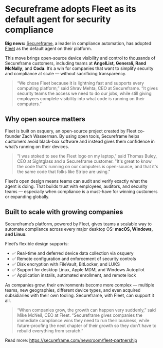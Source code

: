 # Secureframe adopts Fleet as its default agent for security compliance

**Big news:** [Secureframe](https://secureframe.com), a leader in compliance automation, has adopted [Fleet](https://fleetdm.com) as the default agent on their platform.

This move brings open-source device visibility and control to thousands of Secureframe customers, including teams at **AngelList, Generali, Rand McNally**, and **Coda**. It’s a win for companies that want to simplify security and compliance at scale — without sacrificing transparency.

> “We chose Fleet because it is lightning fast and supports every computing platform,” said Shrav Mehta, CEO at Secureframe. “It gives security teams the access we need to do our jobs, while still giving employees complete visibility into what code is running on their computers.”

## Why open source matters

Fleet is built on osquery, an open-source project created by Fleet co-founder Zach Wasserman. By using open tools, Secureframe helps customers avoid black-box software and instead gives them confidence in what’s running on their devices.

> "I was stoked to see the Fleet logo on my laptop," said Thomas Buley, CEO at Sightglass and a Secureframe customer.  "It's great to know the code that's running on our computers is open-source, and that it's the same code that folks like Stripe are using."

Fleet’s open design means teams can audit and verify exactly what the agent is doing. That builds trust with employees, auditors, and security teams — especially when compliance is a must-have for winning customers or expanding globally.

## Built to scale with growing companies

Secureframe’s platform, powered by Fleet, gives teams a scalable way to automate compliance across every major desktop OS: **macOS, Windows, and Linux**.

Fleet’s flexible design supports:

- ✅ Real-time and deferred device data collection via osquery  
- ✅ Remote configuration and enforcement of security controls  
- ✅ Disk encryption with FileVault, BitLocker, and LUKS  
- ✅ Support for desktop Linux, Apple MDM, and Windows Autopilot  
- ✅ Application installs, automated enrollment, and remote lock  

As companies grow, their environments become more complex — multiple teams, new geographies, different device types, and even acquired subsidiaries with their own tooling. Secureframe, with Fleet, can support it all.

> “When companies grow, the growth can happen very suddenly,” said Mike McNeil, CEO at Fleet.  “Secureframe gives companies the immediate compliance wins they need to run their business, while future-proofing the next chapter of their growth so they don't have to rebuild everything from scratch.”

Read more: https://secureframe.com/newsroom/fleet-partnership
